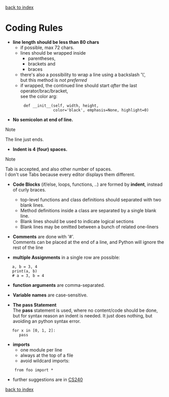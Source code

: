 [back to index](README.md)

# Coding Rules

* **line length should be less than 80 chars**
    * if possible, max 72 chars.
    * lines should be wrapped inside
        * parentheses,
        * brackets and
        * braces
    * there's also a possibility to wrap a line using a backslash '\\',  
      but this method is *not preferred*
    * if wrapped, the continued line should start *after* the last operator/brac/bracket,  
      see the color arg:
```
        def __init__(self, width, height,
                     color='black', emphasis=None, highlight=0)
```
* **No semicolon at end of line.**
> [!NOTE]
> The line just ends.

* **Indent is 4 (four) spaces.**
> [!NOTE]
> Tab is accepted, and also other number of spaces.  
> I don't use Tabs because every editor displays them different.

* **Code Blocks** (if/else, loops, functions, ..) are formed by **indent**, instead of curly braces.  
  * top-level functions and class definitions should separated with two blank lines.
  * Method definitions inside a class are separated by a single blank line.
  * Blank lines should be used to indicate logical sections
  * Blank lines may be omitted between a bunch of related one-liners

* **Comments** are done with '#'.   
  Comments can be placed at the end of a line, and Python will ignore the rest of the line

* **multiple Assignments** in a single row are possible:
```
   a, b = 3, 4
   print(a, b)
   # a = 3, b = 4
```

* **function arguments** are comma-separated.

* **Variable names** are case-sensitive.

* **The pass Statement**  
The **pass** statement is used, where no content/code should be done, but for syntax reason an indent is needed.
It just does nothing, but avoiding an python syntax error.  
```
   for x in [0, 1, 2]:
      pass
```

* **imports**
   * one module per line
   * always at the top of a file
   * avoid wildcard imports:
```
    from foo import *
```
* further suggestions are in [CS240](https://w3.cs.jmu.edu/spragunr/CS240_F14/style_guide.shtml)
 

[back to index](README.md)
